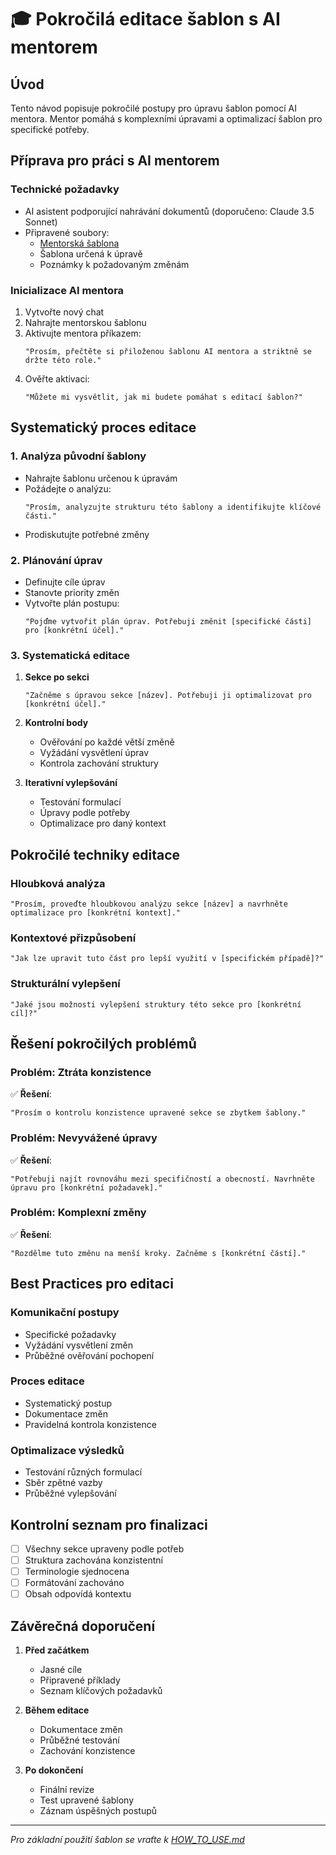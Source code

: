 # 🎓 Pokročilá editace šablon s AI mentorem

## Úvod
Tento návod popisuje pokročilé postupy pro úpravu šablon pomocí AI mentora. Mentor pomáhá s komplexními úpravami a optimalizací šablon pro specifické potřeby.

## Příprava pro práci s AI mentorem

### Technické požadavky
- AI asistent podporující nahrávání dokumentů (doporučeno: Claude 3.5 Sonnet)
- Připravené soubory:
  - [Mentorská šablona](./example/example-teaching-template-complete.md)
  - Šablona určená k úpravě
  - Poznámky k požadovaným změnám

### Inicializace AI mentora
1. Vytvořte nový chat
2. Nahrajte mentorskou šablonu
3. Aktivujte mentora příkazem:
   ```
   "Prosím, přečtěte si přiloženou šablonu AI mentora a striktně se držte této role."
   ```
4. Ověřte aktivaci:
   ```
   "Můžete mi vysvětlit, jak mi budete pomáhat s editací šablon?"
   ```

## Systematický proces editace

### 1. Analýza původní šablony
- Nahrajte šablonu určenou k úpravám
- Požádejte o analýzu:
  ```
  "Prosím, analyzujte strukturu této šablony a identifikujte klíčové části."
  ```
- Prodiskutujte potřebné změny

### 2. Plánování úprav
- Definujte cíle úprav
- Stanovte priority změn
- Vytvořte plán postupu:
  ```
  "Pojďme vytvořit plán úprav. Potřebuji změnit [specifické části] pro [konkrétní účel]."
  ```

### 3. Systematická editace
1. **Sekce po sekci**
   ```
   "Začněme s úpravou sekce [název]. Potřebuji ji optimalizovat pro [konkrétní účel]."
   ```

2. **Kontrolní body**
   - Ověřování po každé větší změně
   - Vyžádání vysvětlení úprav
   - Kontrola zachování struktury

3. **Iterativní vylepšování**
   - Testování formulací
   - Úpravy podle potřeby
   - Optimalizace pro daný kontext

## Pokročilé techniky editace

### Hloubková analýza
```
"Prosím, proveďte hloubkovou analýzu sekce [název] a navrhněte optimalizace pro [konkrétní kontext]."
```

### Kontextové přizpůsobení
```
"Jak lze upravit tuto část pro lepší využití v [specifickém případě]?"
```

### Strukturální vylepšení
```
"Jaké jsou možnosti vylepšení struktury této sekce pro [konkrétní cíl]?"
```

## Řešení pokročilých problémů

### Problém: Ztráta konzistence
✅ **Řešení**:
```
"Prosím o kontrolu konzistence upravené sekce se zbytkem šablony."
```

### Problém: Nevyvážené úpravy
✅ **Řešení**:
```
"Potřebuji najít rovnováhu mezi specifičností a obecností. Navrhněte úpravu pro [konkrétní požadavek]."
```

### Problém: Komplexní změny
✅ **Řešení**:
```
"Rozdělme tuto změnu na menší kroky. Začněme s [konkrétní částí]."
```

## Best Practices pro editaci

### Komunikační postupy
- Specifické požadavky
- Vyžádání vysvětlení změn
- Průběžné ověřování pochopení

### Proces editace
- Systematický postup
- Dokumentace změn
- Pravidelná kontrola konzistence

### Optimalizace výsledků
- Testování různých formulací
- Sběr zpětné vazby
- Průběžné vylepšování

## Kontrolní seznam pro finalizaci

- [ ] Všechny sekce upraveny podle potřeb
- [ ] Struktura zachována konzistentní
- [ ] Terminologie sjednocena
- [ ] Formátování zachováno
- [ ] Obsah odpovídá kontextu

## Závěrečná doporučení

1. **Před začátkem**
   - Jasné cíle
   - Připravené příklady
   - Seznam klíčových požadavků

2. **Během editace**
   - Dokumentace změn
   - Průběžné testování
   - Zachování konzistence

3. **Po dokončení**
   - Finální revize
   - Test upravené šablony
   - Záznam úspěšných postupů

---

*Pro základní použití šablon se vraťte k [HOW_TO_USE.md](./HOW_TO_USE.md)*
